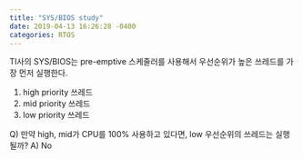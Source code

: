 ```yaml
---
title: "SYS/BIOS study"
date: 2019-04-13 16:26:28 -0400
categories: RTOS
---
```


TI사의 SYS/BIOS는 pre-emptive 스케줄러를 사용해서 우선순위가 높은 쓰레드를 가장 먼저 실행한다.
1. high priority 쓰레드
2. mid priority 쓰레드
3. low priority 쓰레드

Q) 만약 high, mid가 CPU를 100% 사용하고 있다면, low 우선순위의 쓰레드는 실행될까?
A) No


